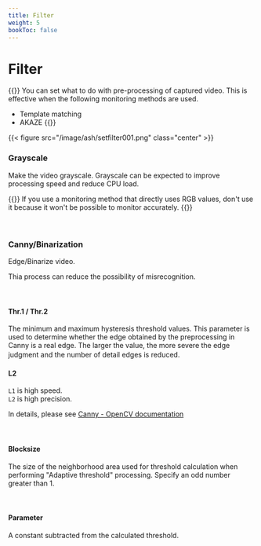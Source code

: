 ```yaml
---
title: Filter
weight: 5
bookToc: false
---
```


# Filter

{{<hint info>}}
You can set what to do with pre-processing of captured video. This is effective when the following monitoring methods are used.
- Template matching
- AKAZE
{{</hint>}}

{{< figure src="/image/ash/setfilter001.png" class="center" >}}

### Grayscale
Make the video grayscale. Grayscale can be expected to improve processing speed and reduce CPU load.

{{<hint warning>}}
If you use a monitoring method that directly uses RGB values, don't use it because it won't be possible to monitor accurately.
{{</hint>}}

　
### Canny/Binarization
Edge/Binarize video. 

Thia process can reduce the possibility of misrecognition.

　
#### Thr.1 / Thr.2
The minimum and maximum hysteresis threshold values. This parameter is used to determine whether the edge obtained by the preprocessing in Canny is a real edge. The larger the value, the more severe the edge judgment and the number of detail edges is reduced.
　
#### L2
```L1``` is high speed.\
```L2``` is high precision.

In details, please see [Canny - OpenCV documentation](https://docs.opencv.org/master/dd/d1a/group__imgproc__feature.html#ga04723e007ed888ddf11d9ba04e2232de)

　
#### Blocksize
The size of the neighborhood area used for threshold calculation when performing "Adaptive threshold" processing. Specify an odd number greater than 1.

　
#### Parameter
A constant subtracted from the calculated threshold.